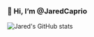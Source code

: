 ### 👋 Hi, I’m @JaredCaprio


![Jared's GitHub stats](https://github-readme-stats.vercel.app/api?username=jaredcaprio&show_icons=true&theme=dark)


<!---
JaredCaprio/JaredCaprio is a ✨ special ✨ repository because its `README.md` (this file) appears on your GitHub profile.
You can click the Preview link to take a look at your changes.
--->
